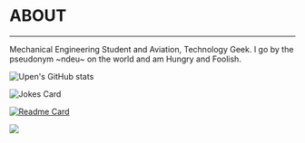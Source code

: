
# ABOUT
----
 Mechanical Engineering Student and Aviation, Technology Geek.
 I go by the pseudonym ~ndeu~ on the world and am Hungry and Foolish.
 

![Upen's GitHub stats](https://github-readme-stats.vercel.app/api?username=UpenTech&show_icons=true&theme=dark)
<!-- Markdown -->

![Jokes Card](https://readme-jokes.vercel.app/api)


[![Readme Card](https://github-readme-stats.vercel.app/api/pin/?username=UpenTech&repo=__Calculator)](https://github.com/UpenTech/__Calculator)

<img src="https://img.shields.io/badge/ProtonMail-8B89CC?style=for-the-badge&logo=protonmail&logoColor=white">
